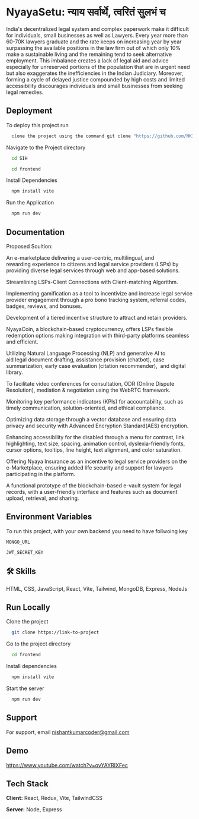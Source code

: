 
# NyayaSetu: न्याय सर्वार्थे, त्वरितं सुलभं च

India's decentralized legal system and complex paperwork make it difficult for individuals, small businesses as well as Lawyers. 
Every year more than 60-70K lawyers graduate and the rate keeps on increasing year by year surpassing the available positions in the law firm out of which only 10% make a  sustainable living and the remaining tend to seek alternative employment.
This imbalance creates a lack of legal aid and advice especially for unreserved portions of the population that are in urgent need but also exaggerates the inefficiencies in the Indian Judiciary. 
Moreover, forming a cycle of delayed justice compounded by high costs and limited accessibility discourages individuals and small businesses from seeking legal remedies.



## Deployment

To deploy this project run

```bash
  clone the project using the command git clone "https://github.com/NK19Coder/It-is-what-it-izz.git" 
```
Navigate to the Project directory 

```bash
  cd SIH
```

```bash
  cd frontend
```

Install Dependencies
```bash
  npm install vite
```

Run the Application 
```bash
  npm run dev
```

  
  



## Documentation


Proposed Soultion:

An e-marketplace delivering a user-centric, multilingual, and rewarding experience to citizens and legal service providers (LSPs) by providing diverse legal services through web and app-based solutions.  

Streamlining LSPs-Client Connections with Client-matching Algorithm.   

Implementing gamification as a tool to incentivize and increase legal service provider engagement through a pro bono tracking system, referral codes, badges, reviews, and bonuses.

Development of a tiered incentive structure to attract and retain providers.   

NyayaCoin, a blockchain-based cryptocurrency, offers LSPs flexible redemption options making integration with third-party platforms seamless and efficient.

Utilizing Natural Language Processing (NLP) and generative AI to aid legal document drafting, assistance provision (chatbot), case summarization, early case evaluation (citation recommender),   and digital library.     

To facilitate video conferences for consultation, ODR (Online Dispute Resolution), mediation & negotiation using the WebRTC framework.

Monitoring key performance indicators (KPIs) for accountability, such as timely communication, solution-oriented, and ethical compliance.          

Optimizing data storage through a vector database and ensuring data privacy and security with Advanced Encryption Standard(AES) encryption. 

Enhancing accessibility for the disabled through a menu for contrast, link highlighting, text size, spacing, animation control, dyslexia-friendly fonts, cursor options, tooltips, line height, text alignment, and color saturation.

Offering Nyaya Insurance as an incentive to legal service providers on the e-Marketplace, ensuring added life security and support for lawyers participating in the platform.

A functional prototype of the blockchain-based e-vault system for legal records, with a user-friendly interface and features such as document upload, retrieval, and sharing.


## Environment Variables

To run this project, with your own backend you need to have follwoing key 

`MONGO_URL`

`JWT_SECRET_KEY`

 
## 🛠 Skills
HTML, CSS, JavaScript, React, Vite, Tailwind, MongoDB, Express, NodeJs


    
## Run Locally

Clone the project

```bash
  git clone https://link-to-project
```

Go to the project directory

```bash
  cd frontend
```

Install dependencies

```bash
  npm install vite
```

Start the server

```bash
  npm run dev
```

 
## Support

For support, email nishantkumarcoder@gmail.com 





## Demo

https://www.youtube.com/watch?v=ovYAYRIXFec


## Tech Stack

**Client:** React, Redux, Vite, TailwindCSS

**Server:** Node, Express

